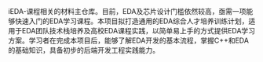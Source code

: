iEDA-课程相关的材料主仓库。目前，EDA及芯片设计门槛依然较高，亟需一项能够快速入门的EDA学习课程。本项目拟打造通用的EDA综合人才培养训练计划，适用于EDA团队技术栈培养及高校EDA课程实践，以简单易上手的方式提供EDA学习方案。学习者在完成本项目后，能够了解EDA开发的基本流程，掌握C++和EDA的基础知识，具备初步的后端开发工程实践能力。